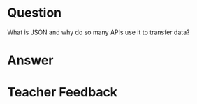 # Question
What is JSON and why do so many APIs use it to transfer data?

# Answer


# Teacher Feedback
